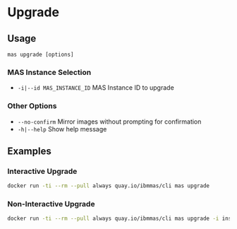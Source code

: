 Upgrade
===============================================================================

Usage
-------------------------------------------------------------------------------
`mas upgrade [options]`

### MAS Instance Selection
- `-i|--id MAS_INSTANCE_ID` MAS Instance ID to upgrade

### Other Options
- `--no-confirm` Mirror images without prompting for confirmation
- `-h|--help` Show help message


Examples
-------------------------------------------------------------------------------
### Interactive Upgrade
```bash
docker run -ti --rm --pull always quay.io/ibmmas/cli mas upgrade
```

### Non-Interactive Upgrade
```bash
docker run -ti --rm --pull always quay.io/ibmmas/cli mas upgrade -i inst1 --no-confirm
```
